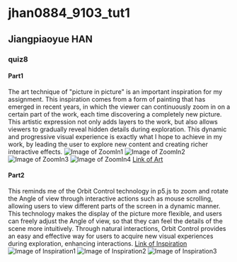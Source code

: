 # jhan0884_9103_tut1
## Jiangpiaoyue HAN
### quiz8
#### Part1
The art technique of "picture in picture" is an important inspiration for my assignment. This inspiration comes from a form of painting that has emerged in recent years, in which the viewer can continuously zoom in on a certain part of the work, each time discovering a completely new picture. This artistic expression not only adds layers to the work, but also allows viewers to gradually reveal hidden details during exploration. This dynamic and progressive visual experience is exactly what I hope to achieve in my work, by leading the user to explore new content and creating richer interactive effects.
![Image of ZoomIn1](assets/zoomin1.jpg)
![Image of ZoomIn2](assets/zoomin2.jpg)
![Image of ZoomIn3](assets/zoomin3.jpg)
![Image of ZoomIn4](assets/zoomin4.jpg)
[Link of Art](http://xhslink.com/a/TcO4UvYMDZuW)

#### Part2
This reminds me of the Orbit Control technology in p5.js to zoom and rotate the Angle of view through interactive actions such as mouse scrolling, allowing users to view different parts of the screen in a dynamic manner. This technology makes the display of the picture more flexible, and users can freely adjust the Angle of view, so that they can feel the details of the scene more intuitively. Through natural interactions, Orbit Control provides an easy and effective way for users to acquire new visual experiences during exploration, enhancing interactions.
[Link of Inspiration](https://p5js.org/zh-Hans/examples/3d-orbit-control/)
![Image of Inspiration1](assets/inspiration1.png)
![Image of Inspiration2](assets/inspiration2.png)
![Image of Inspiration3](assets/inspiration3.png)